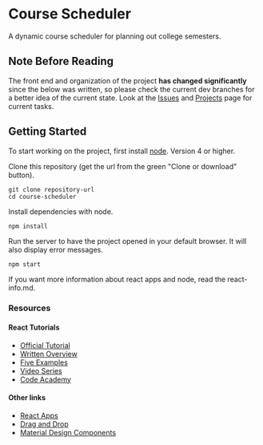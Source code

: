 # Course Scheduler

A dynamic course scheduler for planning out college semesters.

## Note Before Reading 

The front end and organization of the project **has changed significantly** since the below was written, so please check the current dev branches for a better idea of the current state. Look at the [Issues](https://github.com/ufosc/course-scheduler/issues) and [Projects](https://github.com/ufosc/course-scheduler/projects) page for current tasks. 

## Getting Started

To start working on the project, first install [node](https://nodejs.org/). Version 4 or higher.

Clone this repository (get the url from the green "Clone or download" button).

```
git clone repository-url
cd course-scheduler
```

Install dependencies with node.

```
npm install
```

Run the server to have the project opened in your default browser. It will also display error messages.

```
npm start
```

If you want more information about react apps and node, read the react-info.md.

### Resources

#### React Tutorials

- [Official Tutorial](https://facebook.github.io/react/docs/getting-started.html)
- [Written Overview](https://scotch.io/tutorials/learning-react-getting-started-and-concepts)
- [Five Examples](http://tutorialzine.com/2014/07/5-practical-examples-for-learning-facebooks-react-framework/)
- [Video Series](https://www.youtube.com/watch?v=eOctQZ1EV0E&list=PLLnpHn493BHFfs3Uj5tvx17mXk4B4ws4p&index=1)
- [Code Academy](https://www.codecademy.com/learn/react-101)

#### Other links

- [React Apps](https://github.com/facebookincubator/create-react-app)
- [Drag and Drop](https://gaearon.github.io/react-dnd/)
- [Material Design Components](http://www.material-ui.com/#/)
